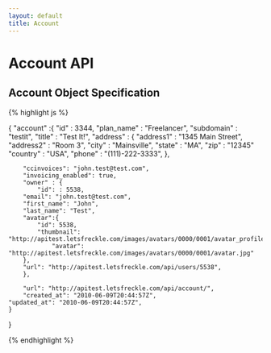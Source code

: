```yaml
---
layout: default
title: Account
---
```

# Account API

## Account Object Specification

{% highlight js %}

{
	"account" :{
		"id" : 3344,
		"plan_name" : "Freelancer",
		"subdomain" : "testit",
		"title" : "Test It!",
		"address" : {
			"address1" : "1345 Main Street",
			"address2" : "Room 3",
			"city" : "Mainsville",
			"state" : "MA",
			"zip" : "12345"
			"country" : "USA",
			"phone" : "(111)-222-3333",
		},

		"ccinvoices": "john.test@test.com",
		"invoicing_enabled": true,
		"owner" : {
			"id": : 5538,
    	"email": "john.test@test.com",
    	"first_name": "John",
    	"last_name": "Test",
    	"avatar":{
    		"id": 5538,
    		"thumbnail": "http://apitest.letsfreckle.com/images/avatars/0000/0001/avatar_profile.jpg",
				"avatar": "http://apitest.letsfreckle.com/images/avatars/0000/0001/avatar.jpg"
    	},
    	"url": "http://apitest.letsfreckle.com/api/users/5538",
		},

		"url": "http://apitest.letsfreckle.com/api/account/",
		"created_at": "2010-06-09T20:44:57Z",
  	"updated_at": "2010-06-09T20:44:57Z",
	}
}

{% endhighlight %}